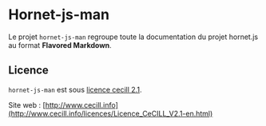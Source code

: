 # Hornet-js-man 

Le projet `hornet-js-man` regroupe toute la documentation du projet hornet.js au format **Flavored Markdown**.


## Licence

`hornet-js-man` est sous [licence cecill 2.1](./LICENSE.md).

Site web : [http://www.cecill.info](http://www.cecill.info/licences/Licence_CeCILL_V2.1-en.html)